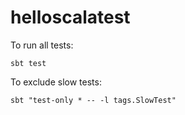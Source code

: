 helloscalatest
==============

To run all tests:

```
sbt test
```

To exclude slow tests:

```
sbt "test-only * -- -l tags.SlowTest"
```
